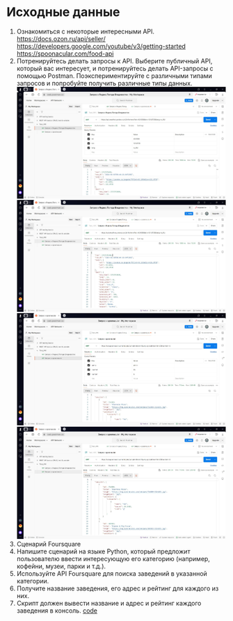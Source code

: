 # Исходные данные

1. Ознакомиться с некоторые интересными API. https://docs.ozon.ru/api/seller/ https://developers.google.com/youtube/v3/getting-started https://spoonacular.com/food-api
2. Потренируйтесь делать запросы к API. Выберите публичный API, который вас интересует, и потренируйтесь делать API-запросы с помощью Postman. Поэкспериментируйте с различными типами запросов и попробуйте получить различные типы данных.
![alt text](<1. Яндекс погода запрос API в Postman ч.1.jpg>)
![alt text](<2. Яндекс погода запрос API в Postman ч.2.jpg>)
![alt text](<3. Spoonacular запрос API в Postman ч.1.jpg>)
![alt text](<4. Spoonacular запрос API в Postman ч.2.jpg>)
3. Сценарий Foursquare
4. Напишите сценарий на языке Python, который предложит пользователю ввести интересующую его категорию (например, кофейни, музеи, парки и т.д.).
5. Используйте API Foursquare для поиска заведений в указанной категории.
6. Получите название заведения, его адрес и рейтинг для каждого из них.
7. Скрипт должен вывести название и адрес и рейтинг каждого заведения в консоль.
[code](<HW_1_ Foursquare.py>)
